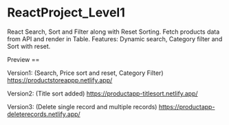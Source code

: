# ReactProject_Level1
React Search, Sort and Filter along with Reset Sorting. Fetch products data from API and render in Table. Features: Dynamic search, Category filter and Sort with reset.

Preview ==

Version1:
(Search, Price sort and reset, Category Filter)
https://productstoreappp.netlify.app/

Version2:
(Title sort added)
https://productapp-titlesort.netlify.app/

Version3:
(Delete single record and multiple records)
https://productapp-deleterecords.netlify.app/
